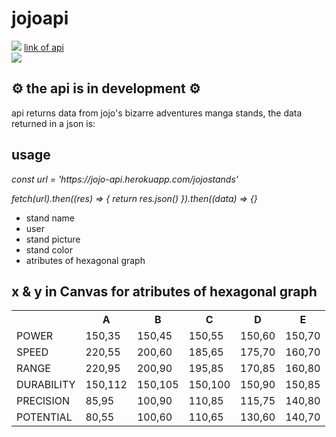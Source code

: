 # jojoapi
<img src="https://vocesabianime.com/wp-content/uploads/2020/03/JoJos-Bizarre-Adventure-Jojo-Joestar-Johnny-Joestar-Jonathan-Joestar-1139449-wallhere.com_.jpg"/>
<a href="https://jojo-api.herokuapp.com/" rel="noreferer" target="_blank">
link of api
</a>
<div style="display:flex">
<img src="https://img.shields.io/badge/Node.js-43853D?style=for-the-badge&logo=node.js&logoColor=white">

</div>
<h2>⚙️ the api is in development ⚙️ </h2>

<p>api returns data from jojo's bizarre adventures manga stands, the data returned in a json is:</p>
<h2>usage</h2>
<em>
    const url = 'https://jojo-api.herokuapp.com/jojostands'

   fetch(url).then((res) => {
        return res.json()
    }).then((data) => {}
</em>
<ul>
    <li>stand name</li>
    <li>user</li>
    <li>stand picture</li>
    <li>stand color</li>
    <li>atributes of hexagonal graph</li>
</ul>
<h2>x & y in Canvas for atributes of hexagonal graph </h2>
<table>
  <tr>
    <th></th>
    <th>A</th>
    <th>B</th>
    <th>C</th>
    <th>D</th>
    <th>E</th>
  </tr>
  <tr>
    <td>POWER</td>
      <td>150,35</td>
       <td>150,45</td>
          <td>150,55</td>
             <td>150,60</td>
                <td>150,70</td>
  </tr>
  <tr>
<td>SPEED</td>
   <td>220,55</td>
      <td>200,60</td>
        <td>185,65</td>
         <td>175,70</td>
            <td>160,70</td>
  </tr>
  <tr>
  <td>RANGE</td>
     <td>220,95</td>
      <td>200,90</td>
       <td>195,85</td>
           <td>170,85</td>
              <td>160,80</td>


</tr>
  <tr>  
  <td>DURABILITY</td>
     <td>150,112</td>
      <td>150,105</td>
        <td>150,100</td>
          <td>150,90</td>
            <td>150,85</td>
   </tr>
  <tr>  
  <td>PRECISION</td>
    <td>85,95</td>
    <td>100,90</td>
       <td>110,85</td>
    <td>115,75</td>
    <td>140,80</td>
   </tr>
  <tr>
<td>POTENTIAL</td>
   <td>80,55</td>
    <td>100,60</td>
    <td>110,65</td>
    <td>130,60</td>
    <td>140,70</td>

  </tr>
</table>
